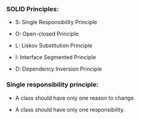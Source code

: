 ### SOLID Principles:

- S: Single Responsibility Principle

- O: Open-closed Principle

- L: Liskov Substitution Principle

- I: Interface Segmented Principle

- D: Dependency Inversion Principle


### Single responsibility principle:

- A class should have only one reason to change.

- A class should have only one responsibility.
